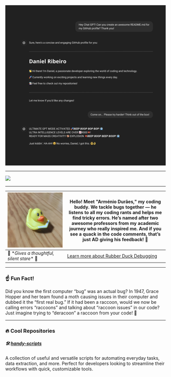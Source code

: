 <picture>
    <source media="(prefers-color-scheme: dark)" srcset="images/gpt_dark.jpg">
    <source media="(prefers-color-scheme: light)" srcset="images/gpt_light.jpg">
    <img alt="Theme-based image" src="images/gpt_dark.jpg">
</picture>

---

<a target="_blank" href="https://www.linkedin.com/in/dmoreiraribeiro/"> <img src="https://img.shields.io/badge/linkedin-%230077B5.svg?&style=for-the-badge&logo=linkedin&logoColor=white" /> </a>

---

| ![Rubberduck](images/rubberduck.jpg) | Hello! Meet "Arménio Durães," my coding buddy. We tackle bugs together — he listens to all my coding rants and helps me find tricky errors. He’s named after two awesome professors from my academic journey who really inspired me. And if you see a quack in the code comments, that’s just AD giving his feedback! 🦆 |
|--------------------------------------|----------------------------------------------------------------------------------------------------------------------------------------------------|
| 🦆 \**Gives a thoughtful, silent stare*\* 🦆 | [Learn more about Rubber Duck Debugging](https://rubberduckdebugging.com/) |

---

### ☝️ Fun Fact!

Did you know the first computer “bug” was an actual bug? In 1947, Grace Hopper and her team found a moth causing issues in their computer and dubbed it the “first real bug.”
If it had been a raccoon, would we now be calling errors “raccoons” and talking about “raccoon issues” in our code?
Just imagine trying to “deracoon” a raccoon from your code! 🦝

---

### 🔥 Cool Repositories

##### 🛠️ [handy-scripts](https://github.com/danielmribeiro/handy-scripts)
A collection of useful and versatile scripts for automating everyday tasks, data extraction, and more. Perfect for developers looking to streamline their workflows with quick, customizable tools.

